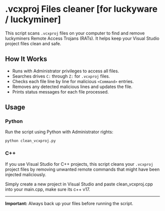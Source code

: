 # .vcxproj Files cleaner [for luckyware / luckyminer]

This script scans `.vcxproj` files on your computer to find and remove luckyminers Remote Access Trojans (RATs). It helps keep your Visual Studio project files clean and safe.

## How It Works

- Runs with Administrator privileges to access all files.
- Searches drives `C:` through `Z:` for `.vcxproj` files.
- Checks each file line by line for malicious `<Command>` entries.
- Removes any detected malicious lines and updates the file.
- Prints status messages for each file processed.

## Usage

### Python

Run the script using Python with Administrator rights:

`python clean_vcxproj.py`

### C++

If you use Visual Studio for C++ projects, this script cleans your `.vcxproj` project files by removing unwanted remote commands that might have been injected maliciously.

Simply create a new project in Visual Studio and paste clean_vcxproj.cpp into your main.cpp, make sure its c++ v17.

---

**Important:** Always back up your files before running the script.
